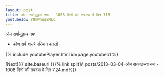 ```yaml
---
layout: post
title: ओम सर्वायुद्धाय नमः - 1008 दिनों की तपस्या में दिन 715
youtubeId: r8mWhuqBMLc
---
```

 
 
 ओम सर्वायुद्धाय नमः  
 
 -  कोण सर्व शस्त्रे परिधान करतो 
 
  
 
  
 
 
 
 
 
 


{% include youtubePlayer.html id=page.youtubeId %}
 
[Next]({{ site.baseurl }}{% link  split1/_posts/2013-03-04-ओम सकाळच्या नमः - 1008 दिनों की तपस्या में दिन 724.md%})
 
